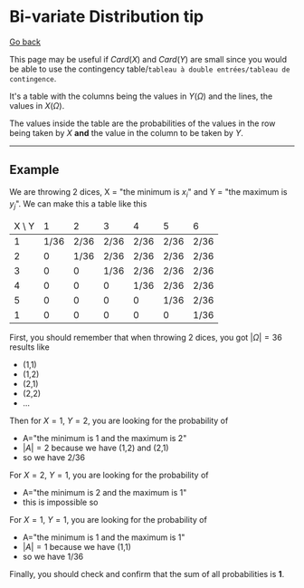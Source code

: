 # Bi-variate Distribution tip

[Go back](..#joint-probability)

This page may be useful if $Card(X)$ and $Card(Y)$ are small since you would be able to use the contingency table/`tableau à double entrées/tableau de contingence`.

It's a table with the columns being the values in $Y(\Omega)$ and the lines, the values in $X(\Omega)$.

The values inside the table are the probabilities of the values in the row being taken by $X$ **and** the value in the column to be taken by $Y$.

<hr class="sr">

## Example

We are throwing 2 dices, X = "the minimum is $x_i$" and Y = "the maximum is $y_j$". We can make this a table like this

<table class="table table-bordered">
    <thead>
        <tr>
            <td>X \ Y</td>
            <td>1</td>
            <td>2</td>
            <td>3</td>
            <td>4</td>
            <td>5</td>
            <td>6</td>
        </tr>
    </thead>
    <tbody>
        <tr>
            <td>1</td>
            <td>1/36</td>
            <td>2/36</td>
            <td>2/36</td>
            <td>2/36</td>
            <td>2/36</td>
            <td>2/36</td>
        </tr>
        <tr>
            <td>2</td>
            <td>0</td>
            <td>1/36</td>
            <td>2/36</td>
            <td>2/36</td>
            <td>2/36</td>
            <td>2/36</td>
        </tr>
        <tr>
            <td>3</td>
            <td>0</td>
            <td>0</td>
            <td>1/36</td>
            <td>2/36</td>
            <td>2/36</td>
            <td>2/36</td>
        </tr>
        <tr>
            <td>4</td>
            <td>0</td>
            <td>0</td>
            <td>0</td>
            <td>1/36</td>
            <td>2/36</td>
            <td>2/36</td>
        </tr>
        <tr>
            <td>5</td>
            <td>0</td>
            <td>0</td>
            <td>0</td>
            <td>0</td>
            <td>1/36</td>
            <td>2/36</td>
        </tr>
        <tr>
            <td>1</td>
            <td>0</td>
            <td>0</td>
            <td>0</td>
            <td>0</td>
            <td>0</td>
            <td>1/36</td>
        </tr>
    </tbody>
</table>

First, you should remember that when throwing 2 dices, you got $|\Omega|=36$ results like

* (1,1)
* (1,2)
* (2,1)
* (2,2)
* ...

Then for $X=1,\ Y=2$, you are looking for the probability of

* A="the minimum is 1 and the maximum is 2"
* $|A|=2$ because we have (1,2) and (2,1)
* so we have $2/36$

For $X=2,\ Y=1$, you are looking for the probability of

* A="the minimum is 2 and the maximum is 1"
* this is impossible so 

For $X=1,\ Y=1$, you are looking for the probability of

* A="the minimum is 1 and the maximum is 1"
* $|A|=1$ because we have (1,1)
* so we have $1/36$

Finally, you should check and confirm that the sum of all probabilities is **1**.
